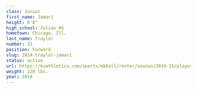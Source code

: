 ```yaml
---
class: Junior
first_name: Jamari
height: 6'8"
high_school: Julian HS
hometown: Chicago, Ill.
last_name: Traylor
number: 31
position: Forward
slug: 2014-traylor-jamari
status: active
url: https://kuathletics.com/sports/mbball/roster/season/2014-15/player/jamari-traylor/
weight: 220 lbs.
year: 2014
---
```

